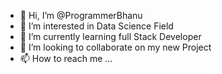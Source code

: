 - 👋 Hi, I’m @ProgrammerBhanu
- 👀 I’m interested in Data Science Field
- 🌱 I’m currently learning full Stack Developer 
- 💞️ I’m looking to collaborate on my new Project
- 📫 How to reach me ...

<!---
ProgrammerBhanu/ProgrammerBhanu is a ✨ special ✨ repository because its `README.md` (this file) appears on your GitHub profile.
You can click the Preview link to take a look at your changes.
--->
